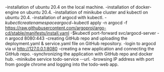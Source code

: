 -installation of ubuntu 20.4 on the local machine.
-installation of docker-engine on ubuntu 20.4.
-installation of minikube cluster and kubectl on ubuntu 20.4.
-installation of argocd with kubectl.
-$kubectl create namespace argocd
-$kubectl apply -n argocd -f https://raw.githubusercontent.com/argoproj/argo-cd/stable/manifests/install.yaml
-$kubectl port-forward svc/argocd-server -n argocd 8080:443
-creating GitHub repo and uploading the deployment.yaml & service.yaml file on GitHub repository. 
-login to argocd via ui http://127.0.0.1:8080
-creating a new application and connecting the GitHub repo. 
-synchronizing the application with GitHub repo and docker hub.
-minikube service todo-service --url.
-browsing IP address with port from google chrome and logging into the todo-web app.

